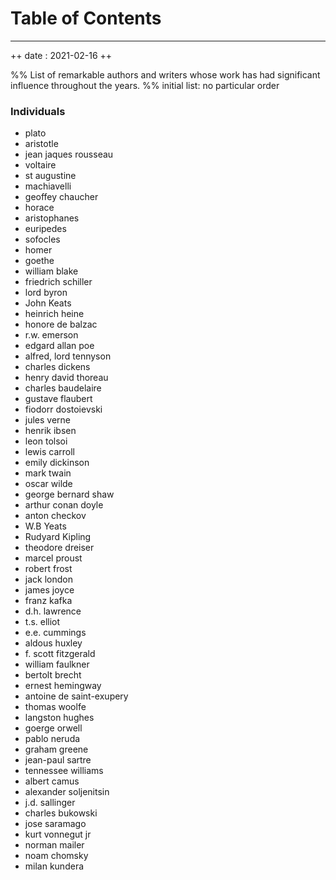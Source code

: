 # Table of Contents
----
++ date : 2021-02-16 ++

%% List of remarkable authors and writers whose work has had significant influence throughout the years.
%% initial list: no particular order

### Individuals
- plato
- aristotle
- jean jaques rousseau
- voltaire
- st augustine
- machiavelli
- geoffey chaucher
- horace
- aristophanes
- euripedes
- sofocles
- homer
- goethe
- william blake
- friedrich schiller
- lord byron
- John Keats
- heinrich heine
- honore de balzac
- r.w. emerson
- edgard allan poe
- alfred, lord tennyson
- charles dickens
- henry david thoreau
- charles baudelaire
- gustave flaubert
- fiodorr dostoievski
- jules verne
- henrik ibsen
- leon tolsoi
- lewis carroll
- emily dickinson
- mark twain
- oscar wilde
- george bernard shaw
- arthur conan doyle
- anton checkov
- W.B Yeats
- Rudyard Kipling
- theodore dreiser
- marcel proust
- robert frost
- jack london
- james joyce
- franz kafka
- d.h. lawrence
- t.s. elliot
- e.e. cummings
- aldous huxley
- f. scott fitzgerald
- william faulkner
- bertolt brecht
- ernest hemingway
- antoine de saint-exupery
- thomas woolfe
- langston hughes
- goerge orwell
- pablo neruda
- graham greene
- jean-paul sartre
- tennessee williams
- albert camus
- alexander soljenitsin
- j.d. sallinger
- charles bukowski
- jose saramago
- kurt vonnegut jr
- norman mailer
- noam chomsky
- milan kundera

